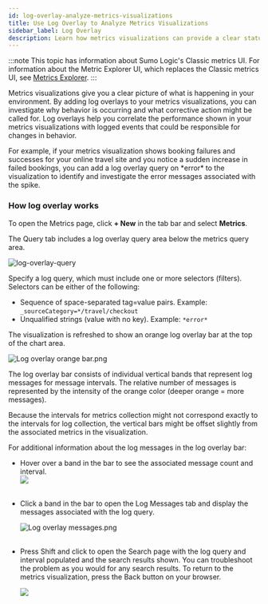 ```yaml
---
id: log-overlay-analyze-metrics-visualizations
title: Use Log Overlay to Analyze Metrics Visualizations
sidebar_label: Log Overlay
description: Learn how metrics visualizations can provide a clear status of your environment.
---
```


:::note
This topic has information about Sumo Logic's Classic metrics UI. For information about the Metric Explorer UI, which replaces the Classic metrics UI, see [Metrics Explorer](../metric-queries-alerts/metrics-explorer.md).
:::

Metrics visualizations give you a clear picture of what is happening in your environment. By adding log overlays to your metrics visualizations, you can investigate why behavior is occurring and what corrective action might be called for. Log overlays help you correlate the performance shown in your metrics visualizations with logged events that could be responsible for changes in behavior. 

For example, if your metrics visualization shows booking failures and successes for your online travel site and you notice a sudden increase in failed bookings, you can add a log overlay query on \*error\* to the visualization to identify and investigate the error messages associated with the spike.

### How log overlay works

To open the Metrics page, click **+ New** in the tab bar and select **Metrics**.

The Query tab includes a log overlay query area below the metrics query area.

![log-overlay-query](/img/metrics/log-overlay-query.png)

Specify a log query, which must include one or more selectors (filters). Selectors can be either of the following:

* Sequence of space-separated tag=value pairs. Example: `_sourceCategory=*/travel/checkout`
* Unqualified strings (value with no key). Example: `*error*`

The visualization is refreshed to show an orange log overlay bar at the top of the chart area.

![Log overlay orange bar.png](/img/metrics/log-overlay.png)

The log overlay bar consists of individual vertical bands that represent log messages for message intervals. The relative number of messages is represented by the intensity of the orange color (deeper orange = more messages).

Because the intervals for metrics collection might not correspond exactly to the intervals for log collection, the vertical bars might be offset slightly from the associated metrics in the visualization.  

For additional information about the log messages in the log overlay bar:

* Hover over a band in the bar to see the associated message count and interval.  
    ![](/img/metrics/message-count.png)  
     
* Click a band in the bar to open the Log Messages tab and display the messages associated with the log query.  

    ![Log overlay messages.png](/img/metrics/overlay-messages.png)  
     
* Press Shift and click to open the Search page with the log query and interval populated and the search results shown. You can troubleshoot the problem as you would for any search results. To return to the metrics visualization, press the Back button on your browser.  

    ![](/img/metrics/overlay-message-search.png)
